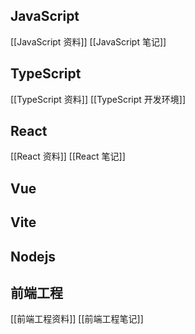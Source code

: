 
## JavaScript

[[JavaScript 资料]]
[[JavaScript 笔记]]

## TypeScript

[[TypeScript 资料]]
[[TypeScript 开发环境]]

## React

[[React 资料]]
[[React 笔记]]


## Vue

## Vite

## Nodejs


## 前端工程

[[前端工程资料]]
[[前端工程笔记]]


